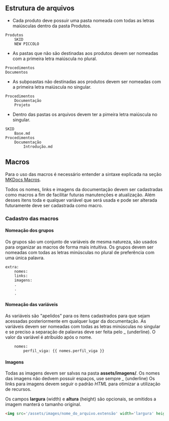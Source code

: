   
## Estrutura de arquivos
- Cada produto deve possuir uma pasta nomeada com todas as letras maiúsculas dentro da pasta Produtos.

```bush
Produtos
    SKID    
    NEW PICCOLO
```

- As pastas que não são destinadas aos produtos devem ser nomeadas com a primeira letra maiúscula no plural.

```bush
Procedimentos
Documentos
```

- As subpoastas não destinadas aos produtos devem ser nomeadas com a primeira letra maiúscula no singular.

```bush
Procedimentos
    Documentação
    Projeto
```

- Dentro das pastas os arquivos devem ter a pimeira letra maiúscula no singular.

```bush
SKID
    Base.md
Procedimentos
    Documentação
        Introdução.md
```

## Macros
Para o uso das macros é necessário entender a sintaxe explicada na seção [MKDocs Macros](Introdução.md#mkdocs-macros).

Todos os nomes, links e imagens da documentação devem ser cadastradas como macros a fim de facilitar futuras manutenções e atualização.
Além desses itens toda e qualquer variável que será usada e pode ser alterada futuramente deve ser cadastrada como macro.

### Cadastro das macros
#### Nomeação dos grupos
Os grupos são um conjunto de variáveis de mesma natureza, são usados para organizar as macros de forma mais intuitiva.
Os grupos devem ser nomeadas com todas as letras minúsculas no plural de preferência com uma única palavra.

```bush
extra:
    nomes:
    links:
    imagens:
    .
    .
    .
```

#### Nomeação das variáveis
As variáveis são "apelidos" para os itens cadastrados para que sejam acessadas posteriormente em qualquer lugar da documentação.
As variáveis devem ser nomeadas com todas as letras minúsculas no singular e se preciso a separação de palavras deve ser feita pelo _ (underline).
O valor da variável é atribuído após o nome.

```bush
    nomes:
        perfil_viga: {{ nomes.perfil_viga }}
```

#### Imagens
Todas as imagens devem ser salvas na pasta **assets/imagens/**.
Os nomes das imagens não dedvem possuir espaços, use sempre *_* (underline) 
Os links para imagens devem seguir o padrão *HTML* para otimizar a utilização de recursos.

Os campos **largura** (width) e **altura** (height) são opcionais, se omitidos a imagem manterá o tamanho original.

```html
<img src='/assets/images/nome_do_arquivo.extensão' width='largura' height='altura'>
```
